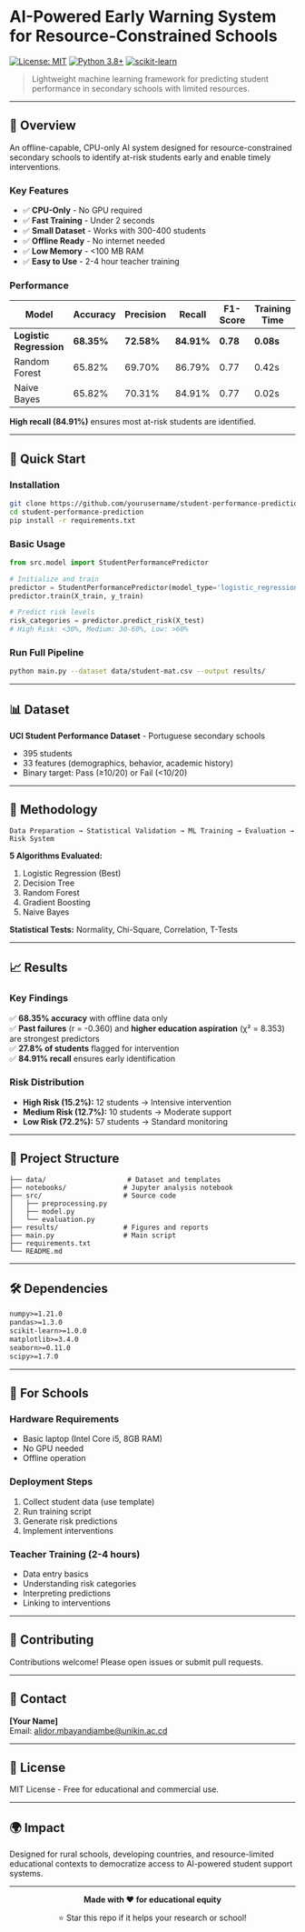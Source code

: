 
# AI-Powered Early Warning System for Resource-Constrained Schools

[![License: MIT](https://img.shields.io/badge/License-MIT-yellow.svg)](https://opensource.org/licenses/MIT)
[![Python 3.8+](https://img.shields.io/badge/python-3.8+-blue.svg)](https://www.python.org/downloads/)
[![scikit-learn](https://img.shields.io/badge/scikit--learn-1.0+-orange.svg)](https://scikit-learn.org/)

> Lightweight machine learning framework for predicting student performance in secondary schools with limited resources.

---

## 🎯 Overview

An offline-capable, CPU-only AI system designed for resource-constrained secondary schools to identify at-risk students early and enable timely interventions.

### Key Features

- ✅ **CPU-Only** - No GPU required
- ✅ **Fast Training** - Under 2 seconds
- ✅ **Small Dataset** - Works with 300-400 students
- ✅ **Offline Ready** - No internet needed
- ✅ **Low Memory** - <100 MB RAM
- ✅ **Easy to Use** - 2-4 hour teacher training

### Performance

| Model | Accuracy | Precision | Recall | F1-Score | Training Time |
|-------|----------|-----------|--------|----------|---------------|
| **Logistic Regression** | **68.35%** | **72.58%** | **84.91%** | **0.78** | **0.08s** |
| Random Forest | 65.82% | 69.70% | 86.79% | 0.77 | 0.42s |
| Naive Bayes | 65.82% | 70.31% | 84.91% | 0.77 | 0.02s |

**High recall (84.91%)** ensures most at-risk students are identified.

---

## 🚀 Quick Start

### Installation
```bash
git clone https://github.com/yourusername/student-performance-prediction.git
cd student-performance-prediction
pip install -r requirements.txt
```

### Basic Usage
```python
from src.model import StudentPerformancePredictor

# Initialize and train
predictor = StudentPerformancePredictor(model_type='logistic_regression')
predictor.train(X_train, y_train)

# Predict risk levels
risk_categories = predictor.predict_risk(X_test)
# High Risk: <30%, Medium: 30-60%, Low: >60%
```

### Run Full Pipeline
```bash
python main.py --dataset data/student-mat.csv --output results/
```

---

## 📊 Dataset

**UCI Student Performance Dataset** - Portuguese secondary schools
- 395 students
- 33 features (demographics, behavior, academic history)
- Binary target: Pass (≥10/20) or Fail (<10/20)

---

## 🧪 Methodology
```
Data Preparation → Statistical Validation → ML Training → Evaluation → Risk System
```

**5 Algorithms Evaluated:**
1. Logistic Regression (Best)
2. Decision Tree
3. Random Forest
4. Gradient Boosting
5. Naive Bayes

**Statistical Tests:** Normality, Chi-Square, Correlation, T-Tests

---

## 📈 Results

### Key Findings

✅ **68.35% accuracy** with offline data only  
✅ **Past failures** (r = -0.360) and **higher education aspiration** (χ² = 8.353) are strongest predictors  
✅ **27.8% of students** flagged for intervention  
✅ **84.91% recall** ensures early identification  

### Risk Distribution

- **High Risk (15.2%):** 12 students → Intensive intervention
- **Medium Risk (12.7%):** 10 students → Moderate support
- **Low Risk (72.2%):** 57 students → Standard monitoring

---

## 📁 Project Structure
```
├── data/                    # Dataset and templates
├── notebooks/              # Jupyter analysis notebook
├── src/                    # Source code
│   ├── preprocessing.py
│   ├── model.py
│   └── evaluation.py
├── results/                # Figures and reports
├── main.py                 # Main script
├── requirements.txt
└── README.md
```

---

## 🛠️ Dependencies
```txt
numpy>=1.21.0
pandas>=1.3.0
scikit-learn>=1.0.0
matplotlib>=3.4.0
seaborn>=0.11.0
scipy>=1.7.0
```

---

## 🏫 For Schools

### Hardware Requirements
- Basic laptop (Intel Core i5, 8GB RAM)
- No GPU needed
- Offline operation

### Deployment Steps
1. Collect student data (use template)
2. Run training script
3. Generate risk predictions
4. Implement interventions

### Teacher Training (2-4 hours)
- Data entry basics
- Understanding risk categories
- Interpreting predictions
- Linking to interventions

---

## 🤝 Contributing

Contributions welcome! Please open issues or submit pull requests.

---

## 📧 Contact

**[Your Name]**  
Email: alidor.mbayandjambe@unikin.ac.cd 


---

## 📄 License

MIT License - Free for educational and commercial use.

---

## 🌍 Impact

Designed for rural schools, developing countries, and resource-limited educational contexts to democratize access to AI-powered student support systems.

---

<div align="center">

**Made with ❤️ for educational equity**

⭐ Star this repo if it helps your research or school!

</div>
